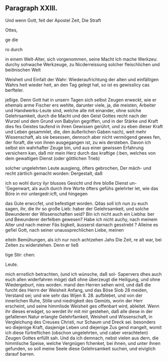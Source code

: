 

<!-- Seite 439 -->
Paragraph XXIII.
----------------

Und wenn Gott, feit der Apostel Zeit, Die Straft

Ottes,




ge die

ro durch
<!-- Seite 440 -->
in einem Welt-Alter, sich vorgenommen, seine Macht Ich mache Werkzeu: durchy sohwache Werkzeuge, zu Nicderreissung solcher fleischlichen und beiðnischen Welt

Weisheit und Einfalt der Wahr: Wiederaufrichtung der alten und einfältigen Wahrs heit wieder heit, an den Tag gelegt hat, so ist es gewisslicy cas berfteler.

jeßige. Denn Gott hat in unsern Tagen sich selbst Zeugen erweckt, wie er ehemals arme Fischer ers wehlte, darunter viele, ja, die meisten, Arbeiter und Handwerks-Leute sind, welche alle mit einander, ohne solche Gelehrsamkeit, durch die Macht und den Geist Gottes recht nach der Wurzel und dem Grund von Babylon gegriffen, und in der Stärke und Kraft dies fes Geistes taufend in ihren Gewissen gerührt, und zu eben dieser Kraft und Leben gesammlet, die, den äußerlichen Gaben nach), weit mehr Wissenschaft, als sie besessen, dennoch aber nicht vermögend gewes fen, der foraft, die von ihnen ausgegangen ist, zu wis dersteben. Davon ich selbst ein wahrhafter Zeuge bin, und aus einer gewissen Erfahrung versichern kan, daß mir mein Herz durch das kraftige {:ben, welches von dem gewaltigen Dienst (oder göttlichen Trieb)

solcher ungelehrten Leute ausgieng, öfters gebrochen, Der mäch- und recht zärtlich gemacht worden: Dergestalt, daß

ich so wohl durcy ilyr blusses Gesicht und ihre bloße Dienst un- 'Gegenwart, als auch durch ihre Worte öfters gefühs gelehrter let, wie das Böre in mir untergedr:icft, und hingegen

das Gute erwccfet, und befestiget worden. Qðas soll ich nun zu euch sagen, ihr, die ihr so große Lieb: haber der Gelehrsamkeit, und solche Bewunderer der Wissenschaften seid? Bin ich nicht auch ein Liebha: ber und Bewunderer derfelben gewesen? Habe ich nicht auchy, nach meinem Alter und nach meiner Fäs bigkeit, äusserst darnach gesstrebt ? Alleine es gefiel Gott, nach seiner unaussprechlichen Liebe, meinen

eiteln Bemühungen, als ich nur noch achtzehen Jahs Die Zeit, re alt war, bei Zeiten zu widerstehen. Denn er ließ

tige Stir: chen:

Leute.
<!-- Seite 440 -->
mich ernstlich betrachten, (und ich wünsche, daß sol- Sapervers
 dhes auch euch allen widerfahren möge) daß ohne überzeugt
 die Heiligung, und ohne Wiedergeburt, nies worden.
 mand den Herren sehen wird, und daß die furcht
 des Herrn der Weisheit Anfang, und das Böse Siob 28
 meiden, Verstand sei; und wie sehr das Wijen 8. 28.
 aufblebet, und von der innerlichen Ruhe, Stille
 und niedrigkeit des Gemüts, worin der
 Herr erscheint, und seine himmlisde Weisheit ges
 offenbart wird, ableitet. Wenn ihr dieses erwäget,
 so werdet ihr mit mir gestehen, daß alle diese in der
  gefallenen Natur erlangte Gelehrfamkeit, Weisheit
 und Wissenschaft, in Vergleichung des Creuses
 Christi, nur Schaum und Dreck sei. besonders
 wo diejenige Kraft, dasjenige Leben und diejenige Zus
 gend mangelt, womit ich diese fürtreflichen (obschon
 ungelehrten, und caber verachteten) Zeugen Gottes
 erfüllt sah. Und da ich demnach, nebst vielen aus
 dern, die himmlische Speise, welche Vergnügen
 fchenket, bei ihnen, und unter ihnen gefunden, so soll
 meine Seele diese Gelehrsamkeit suchen, und eiviglich
 darauf barren.


